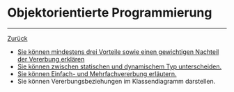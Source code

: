 # Objektorientierte Programmierung
---

[Zurück](../README.md)

* [Sie können mindestens drei Vorteile sowie einen gewichtigen Nachteil 
der Vererbung erklären](001oop.md)
* [Sie können zwischen statischen und dynamischem Typ unterscheiden.](002oop.md)
* [Sie können Einfach- und Mehrfachvererbung erläutern.](003oop.md)
* Sie können Vererbungsbeziehungen im Klassendiagramm darstellen.
